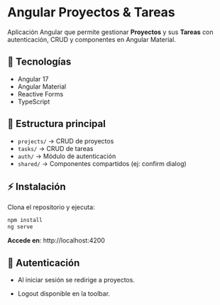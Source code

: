 # Angular Proyectos & Tareas

Aplicación Angular que permite gestionar **Proyectos** y sus **Tareas** con autenticación, CRUD y componentes en Angular Material.

## 🚀 Tecnologías
- Angular 17
- Angular Material
- Reactive Forms
- TypeScript

## 📂 Estructura principal
- `projects/` → CRUD de proyectos
- `tasks/` → CRUD de tareas
- `auth/` → Módulo de autenticación
- `shared/` → Componentes compartidos (ej: confirm dialog)

## ⚡ Instalación
Clona el repositorio y ejecuta:

```bash
npm install
ng serve
```

**Accede en**: http://localhost:4200

## 🔑 Autenticación

- Al iniciar sesión se redirige a proyectos.

- Logout disponible en la toolbar.

